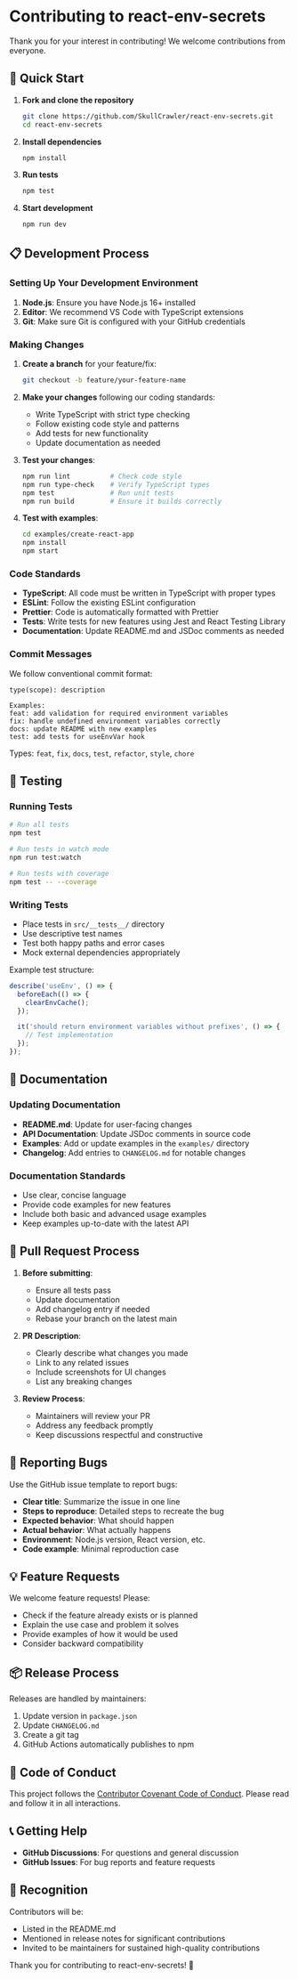# Contributing to react-env-secrets

Thank you for your interest in contributing! We welcome contributions from everyone.

## 🚀 Quick Start

1. **Fork and clone the repository**
   ```bash
   git clone https://github.com/SkullCrawler/react-env-secrets.git
   cd react-env-secrets
   ```

2. **Install dependencies**
   ```bash
   npm install
   ```

3. **Run tests**
   ```bash
   npm test
   ```

4. **Start development**
   ```bash
   npm run dev
   ```

## 📋 Development Process

### Setting Up Your Development Environment

1. **Node.js**: Ensure you have Node.js 16+ installed
2. **Editor**: We recommend VS Code with TypeScript extensions
3. **Git**: Make sure Git is configured with your GitHub credentials

### Making Changes

1. **Create a branch** for your feature/fix:
   ```bash
   git checkout -b feature/your-feature-name
   ```

2. **Make your changes** following our coding standards:
   - Write TypeScript with strict type checking
   - Follow existing code style and patterns
   - Add tests for new functionality
   - Update documentation as needed

3. **Test your changes**:
   ```bash
   npm run lint          # Check code style
   npm run type-check    # Verify TypeScript types
   npm test              # Run unit tests
   npm run build         # Ensure it builds correctly
   ```

4. **Test with examples**:
   ```bash
   cd examples/create-react-app
   npm install
   npm start
   ```

### Code Standards

- **TypeScript**: All code must be written in TypeScript with proper types
- **ESLint**: Follow the existing ESLint configuration
- **Prettier**: Code is automatically formatted with Prettier
- **Tests**: Write tests for new features using Jest and React Testing Library
- **Documentation**: Update README.md and JSDoc comments as needed

### Commit Messages

We follow conventional commit format:

```
type(scope): description

Examples:
feat: add validation for required environment variables
fix: handle undefined environment variables correctly
docs: update README with new examples
test: add tests for useEnvVar hook
```

Types: `feat`, `fix`, `docs`, `test`, `refactor`, `style`, `chore`

## 🧪 Testing

### Running Tests

```bash
# Run all tests
npm test

# Run tests in watch mode
npm run test:watch

# Run tests with coverage
npm test -- --coverage
```

### Writing Tests

- Place tests in `src/__tests__/` directory
- Use descriptive test names
- Test both happy paths and error cases
- Mock external dependencies appropriately

Example test structure:
```typescript
describe('useEnv', () => {
  beforeEach(() => {
    clearEnvCache();
  });

  it('should return environment variables without prefixes', () => {
    // Test implementation
  });
});
```

## 📖 Documentation

### Updating Documentation

- **README.md**: Update for user-facing changes
- **API Documentation**: Update JSDoc comments in source code
- **Examples**: Add or update examples in the `examples/` directory
- **Changelog**: Add entries to `CHANGELOG.md` for notable changes

### Documentation Standards

- Use clear, concise language
- Provide code examples for new features
- Include both basic and advanced usage examples
- Keep examples up-to-date with the latest API

## 🔄 Pull Request Process

1. **Before submitting**:
   - Ensure all tests pass
   - Update documentation
   - Add changelog entry if needed
   - Rebase your branch on the latest main

2. **PR Description**:
   - Clearly describe what changes you made
   - Link to any related issues
   - Include screenshots for UI changes
   - List any breaking changes

3. **Review Process**:
   - Maintainers will review your PR
   - Address any feedback promptly
   - Keep discussions respectful and constructive

## 🐛 Reporting Bugs

Use the GitHub issue template to report bugs:

- **Clear title**: Summarize the issue in one line
- **Steps to reproduce**: Detailed steps to recreate the bug
- **Expected behavior**: What should happen
- **Actual behavior**: What actually happens
- **Environment**: Node.js version, React version, etc.
- **Code example**: Minimal reproduction case

## 💡 Feature Requests

We welcome feature requests! Please:

- Check if the feature already exists or is planned
- Explain the use case and problem it solves
- Provide examples of how it would be used
- Consider backward compatibility

## 📦 Release Process

Releases are handled by maintainers:

1. Update version in `package.json`
2. Update `CHANGELOG.md`
3. Create a git tag
4. GitHub Actions automatically publishes to npm

## 🤝 Code of Conduct

This project follows the [Contributor Covenant Code of Conduct](CODE_OF_CONDUCT.md). Please read and follow it in all interactions.

## 📞 Getting Help

- **GitHub Discussions**: For questions and general discussion
- **GitHub Issues**: For bug reports and feature requests

## 🙏 Recognition

Contributors will be:
- Listed in the README.md
- Mentioned in release notes for significant contributions
- Invited to be maintainers for sustained high-quality contributions

Thank you for contributing to react-env-secrets! 🚀